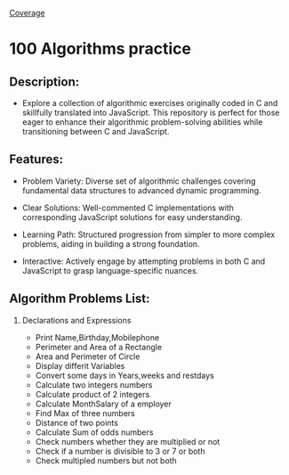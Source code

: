 [Coverage](./coverage/badge.svg)

# 100 Algorithms practice

## Description:
- Explore a collection of algorithmic exercises originally coded in C and skillfully translated into JavaScript. This repository is perfect for those eager to enhance their algorithmic problem-solving abilities while transitioning between C and JavaScript.


## Features:
- Problem Variety: Diverse set of algorithmic challenges covering fundamental data structures to advanced dynamic programming.

- Clear Solutions: Well-commented C implementations with corresponding JavaScript solutions for easy understanding.

- Learning Path: Structured progression from simpler to more complex problems, aiding in building a strong foundation.

- Interactive: Actively engage by attempting problems in both C and JavaScript to grasp language-specific nuances.


## Algorithm Problems List:

 1. Declarations and Expressions
 
    - Print Name,Birthday,Mobilephone
    - Perimeter and Area of a Rectangle
    - Area and Perimeter of Circle
    - Display differit Variables
    - Convert some days in Years,weeks and restdays
    - Calculate two integers numbers
    - Calculate product of 2 integers
    - Calculate MonthSalary of a employer
    - Find Max of three numbers
    - Distance of two points
    - Calculate Sum of odds numbers
    - Check numbers whether they are multiplied or not
    - Check if a number is divisible to 3 or 7 or both
    - Check multipled numbers but not both
